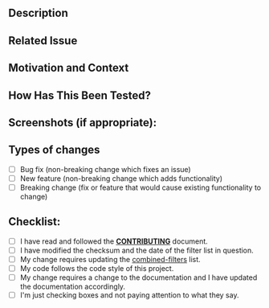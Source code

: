 <!--- Provide a general summary of your changes in the Title above -->

## Description
<!--- Describe your changes in detail -->

## Related Issue
<!--- This project only accepts pull requests related to open issues -->
<!--- If suggesting a new feature or change, please discuss it in an issue first -->
<!--- If fixing a bug, there should be an issue describing it with steps to reproduce -->
<!--- Please link to the issue here: -->

## Motivation and Context
<!--- Why is this change required? What problem does it solve? -->

## How Has This Been Tested?
<!--- Please describe in detail how you tested your changes. -->
<!--- Include details of your testing environment, and the tests you ran to -->
<!--- see how your change affects other areas of the code, etc. -->

## Screenshots (if appropriate):

## Types of changes
<!--- What types of changes does your code introduce? Put an `x` in all the boxes that apply: -->
-   [ ] Bug fix (non-breaking change which fixes an issue)
-   [ ] New feature (non-breaking change which adds functionality)
-   [ ] Breaking change (fix or feature that would cause existing functionality to change)

## Checklist:
<!--- Go over all the following points, and put an `x` in all the boxes that apply. -->
<!--- If you're unsure about any of these, don't hesitate to ask. We're here to help! -->
<!--- Ignoring the below list or errasing it will only cause your request to get delayed. --->
-   [ ] I have read and followed the **[CONTRIBUTING](https://github.com/LanikSJ/AdmiralList/blob/main/.github/CONTRIBUTING.md)** document.
-   [ ] I have modified the checksum and the date of the filter list in question.
-   [ ] My change requires updating the [combined-filters](https://github.com/LanikSJ/AdmiralList/blob/main/filters/combined-filters.txt) list.
-   [ ] My code follows the code style of this project.
-   [ ] My change requires a change to the documentation and I have updated the documentation accordingly.
-   [ ] I'm just checking boxes and not paying attention to what they say.
